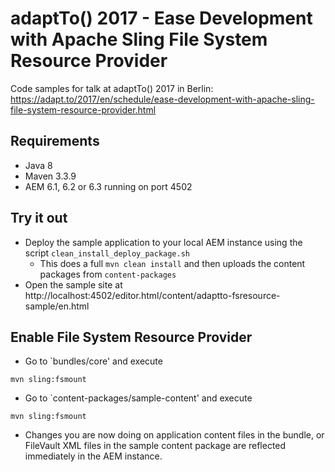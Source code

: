 adaptTo() 2017 - Ease Development with Apache Sling File System Resource Provider
=================================================================================

Code samples for talk at adaptTo() 2017 in Berlin:<br/>
https://adapt.to/2017/en/schedule/ease-development-with-apache-sling-file-system-resource-provider.html


Requirements
------------

* Java 8
* Maven 3.3.9
* AEM 6.1, 6.2 or 6.3 running on port 4502


Try it out
----------

* Deploy the sample application to your local AEM instance using the script `clean_install_deploy_package.sh`
  * This does a full `mvn clean install` and then uploads the content packages from `content-packages`
* Open the sample site at http://localhost:4502/editor.html/content/adaptto-fsresource-sample/en.html


Enable File System Resource Provider
------------------------------------

* Go to `bundles/core' and execute
```
mvn sling:fsmount
```
* Go to `content-packages/sample-content' and execute
```
mvn sling:fsmount
```
* Changes you are now doing on application content files in the bundle, or FileVault XML files in the sample content package are reflected immediately in the AEM instance.
